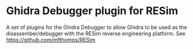 # Ghidra Debugger plugin for RESim
A set of plugins for the Ghidra Debugger to allow Ghidra to be used as the
disassember/debugger with the RESim reverse engineering platform.
See https://github.com/mfthomps/RESim
